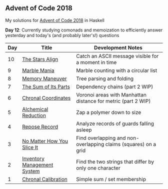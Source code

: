 ## Advent of Code 2018
My solutions for [Advent of Code 2018](http://adventofcode.com/2018) in Haskell

**Day 12**: Currently studying comonads and memoization to efficiently answer yesterday and today's (and probably later's!) questions

Day | Title | Development Notes
--- | --- | ---
10 | [The Stars Align](./src/Day10.hs) | Catch an ASCII message visible for a moment in time
9 | [Marble Mania](./src/Day09.hs) | Marble counting with a circular list
8 | [Memory Maneuver](./src/Day08.hs) | Tree parsing and folding
7 | [The Sum of Its Parts](./src/Day07.hs) | Dependency chains (part 2 WIP)
6 | [Chronal Coordinates](./src/Day06.hs) | Voronoi areas with Manhattan distance for metric (part 2 WIP)
5 | [Alchemical Reduction](./src/Day05.hs) | Zap a polymer down to size
4 | [Repose Record](./src/Day04.hs) | Analyze records of guards falling asleep
3 | [No Matter How You Slice It](./src/Day03.hs) | Find overlapping and non-overlapping claims (squares) on a grid
2 | [Inventory Management System](./src/Day02.hs) | Find the two strings that differ by only one character
1 | [Chronal Calibration](./src/Day01.hs) | Simple sum / set membership
